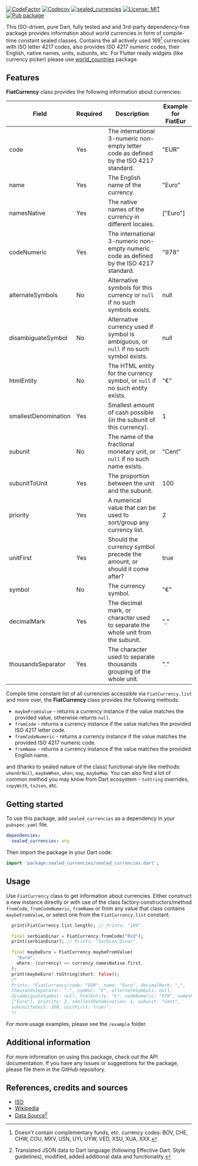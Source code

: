 [![CodeFactor](https://www.codefactor.io/repository/github/tsinis/sealed_world/badge)](https://www.codefactor.io/repository/github/tsinis/sealed_world)
[![Codecov](https://codecov.io/github/tsinis/sealed_world/branch/main/graph/badge.svg)](https://app.codecov.io/github/tsinis/sealed_world/flags)
[![sealed_currencies](https://github.com/tsinis/sealed_world/actions/workflows/sealed_currencies.yaml/badge.svg)](https://github.com/tsinis/sealed_world/actions/workflows/sealed_currencies.yaml)
[![License: MIT](https://img.shields.io/badge/License-MIT-yellow.svg)](https://opensource.org/licenses/MIT)
[![Pub package](https://img.shields.io/pub/v/sealed_currencies.svg)](https://pub.dev/packages/sealed_currencies)

This ISO-driven, pure Dart, fully tested and and 3rd-party dependency-free package provides information about world currencies in form of compile-time constant sealed classes. Contains the all actively used 169[^1] currencies with ISO letter 4217 codes, also provides ISO 4217 numeric codes, their English, native names, units, subunits, etc. For Flutter ready widgets (like currency picker) please use [world_countries](https://pub.dev/packages/world_countries) package.

## Features

**FiatCurrency** class provides the following information about currencies:

| Field              | Required | Description                                                                                                              | Example for FiatEur |
| ------------------| -------- | ---------------------------------- | --------------------|
| code               | Yes      | The international 3-numeric non-empty letter code as defined by the ISO 4217 standard.                                   | "EUR"                 |
| name               | Yes      | The English name of the currency.                                                                                                | "Euro"                |
| namesNative        | Yes      | The native names of the currency in different locales.                                                                   | ["Euro"]        |
| codeNumeric        | Yes      | The international 3-numeric non-empty numeric code as defined by the ISO 4217 standard.                                 | "978"                 |
| alternateSymbols   | No       | Alternative symbols for this currency or `null` if no such symbols exists.                                               | null                |
| disambiguateSymbol | No       | Alternative currency used if symbol is ambiguous, or `null` if no such symbol exists.                                    | null                |
| htmlEntity         | No       | The HTML entity for the currency symbol, or `null` if no such entity exists.                                             | "€"                   |
| smallestDenomination | Yes     | Smallest amount of cash possible (in the subunit of this currency).                                                       | 1                   |
| subunit            | No      | The name of the fractional monetary unit, or `null` if no such name exists.                                              | "Cent"                |
| subunitToUnit      | Yes       | The proportion between the unit and the subunit.                                                                         | 100
| priority      | Yes       | A numerical value that can be used to sort/group any currency list.                                                                         | 2
| unitFirst      | Yes       | Should the currency symbol precede the amount, or should it come after?                                                                         | true
| symbol | No | The currency symbol. | "€"
| decimalMark | Yes | The decimal mark, or character used to separate the whole unit from the subunit. | ","
| thousandsSeparator | Yes | The character used to separate thousands grouping of the whole unit. | "."

Compile time constant list of all currencies accessible via `FiatCurrency.list` and more over, the **FiatCurrency** class provides the following methods:

- `maybeFromValue` - returns a currency instance if the value matches the provided value, otherwise returns `null`.
- `fromCode` - returns a currency instance if the value matches the provided ISO 4217 letter code.
- `fromCodeNumeric` - returns a currency instance if the value matches the provided ISO 4217 numeric code.
- `fromName` - returns a currency instance if the value matches the provided English name.

and (thanks to sealed nature of the class) functional-style like methods: `whenOrNull`, `maybeWhen`, `when`, `map`, `maybeMap`. You can also find a lot of common method you may know from Dart ecosystem - `toString` overrides, `copyWith`, `toJson`, etc.

## Getting started

To use this package, add `sealed_currencies` as a dependency in your `pubspec.yaml` file.

```yaml
dependencies:
  sealed_currencies: any
```

Then import the package in your Dart code:

```dart
import 'package:sealed_currencies/sealed_currencies.dart';
```

## Usage

Use `FiatCurrency` class to get information about currencies. Either construct a new instance directly or with use of the class factory constructors/method `fromCode`, `fromCodeNumeric`, `fromName` or from any value that class contains `maybeFromValue`, or select one from the `FiatCurrency.list` constant.

```dart
  print(FiatCurrency.list.length); // Prints: "169".

  final serbianDinar = FiatCurrency.fromCode("Rsd");
  print(serbianDinar); // Prints: "Serbian Dinar".

  final maybeEuro = FiatCurrency.maybeFromValue(
    "Euro",
    where: (currency) => currency.namesNative.first,
  );
  print(maybeEuro?.toString(short: false));
  /*
  Prints: "FiatCurrency(code: "EUR", name: "Euro", decimalMark: ",",
  thousandsSeparator: ".", symbol: "€", alternateSymbols: null,
  disambiguateSymbol: null, htmlEntity: "€", codeNumeric: "978", namesNative:
  ["Euro"], priority: 2, smallestDenomination: 1, subunit: "Cent",
  subunitToUnit: 100, unitFirst: true)".
  */
```

For more usage examples, please see the `/example` folder.

## Additional information

For more information on using this package, check out the API documentation.
If you have any issues or suggestions for the package, please file them in the GitHub repository.

## References, credits and sources

- [ISO](https://www.iso.org/iso-4217-currency-codes.html)
- [Wikipedia](https://wikipedia.org/wiki/ISO_4217)
- [Data Source](https://github.com/RubyMoney/money)[^2]

[^1]: Doesn't contain complementary funds, etc. currency codes: BOV, CHE, CHW, COU, MXV, USN, UYI, UYW, VED, XSU, XUA, XXX.
[^2]: Translated JSON data to Dart language (following Effective Dart: Style guidelines), modified, added additional data and functionality.
